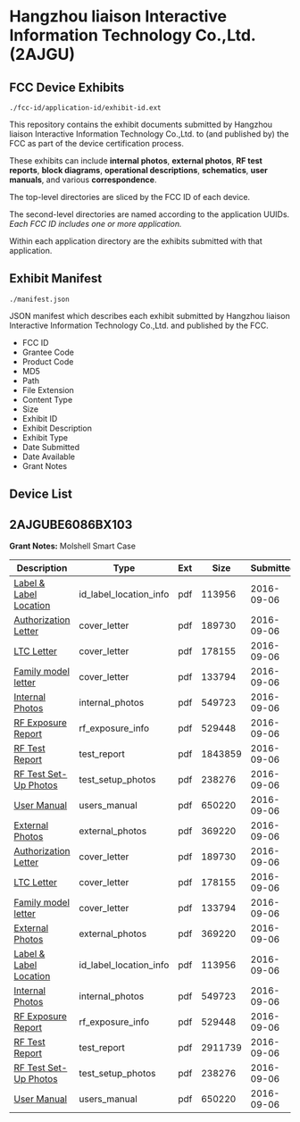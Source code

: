 # Hangzhou liaison Interactive Information Technology Co.,Ltd. (2AJGU)
## FCC Device Exhibits

```
./fcc-id/application-id/exhibit-id.ext
```

This repository contains the exhibit documents submitted by Hangzhou liaison Interactive Information Technology Co.,Ltd. to (and published by) the FCC as part of the device certification process.

These exhibits can include **internal photos**, **external photos**, **RF test reports**, **block diagrams**, **operational descriptions**, **schematics**, **user manuals**, and various **correspondence**.

The top-level directories are sliced by the FCC ID of each device.

The second-level directories are named according to the application UUIDs. *Each FCC ID includes one or more application.*

Within each application directory are the exhibits submitted with that application. 

## Exhibit Manifest

```
./manifest.json
```

JSON manifest which describes each exhibit submitted by Hangzhou liaison Interactive Information Technology Co.,Ltd. and published by the FCC.

- FCC ID
- Grantee Code
- Product Code
- MD5
- Path
- File Extension
- Content Type
- Size
- Exhibit ID
- Exhibit Description
- Exhibit Type
- Date Submitted
- Date Available
- Grant Notes

## Device List
## 2AJGUBE6086BX103
**Grant Notes:** Molshell Smart Case

| Description | Type | Ext | Size | Submitted | Available |
| ----------- | ---- | --- | ---- | --------- | --------- |
| [Label & Label Location](2AJGUBE6086BX103/ba5f162a9601633f92b920b6ee60f932/3123291.pdf) | id_label_location_info | pdf | 113956 | 2016-09-06 | 2016-09-06 |
| [Authorization Letter](2AJGUBE6086BX103/ba5f162a9601633f92b920b6ee60f932/3123287.pdf) | cover_letter | pdf | 189730 | 2016-09-06 | 2016-09-06 |
| [LTC Letter](2AJGUBE6086BX103/ba5f162a9601633f92b920b6ee60f932/3123288.pdf) | cover_letter | pdf | 178155 | 2016-09-06 | 2016-09-06 |
| [Family model letter](2AJGUBE6086BX103/ba5f162a9601633f92b920b6ee60f932/3123289.pdf) | cover_letter | pdf | 133794 | 2016-09-06 | 2016-09-06 |
| [Internal Photos](2AJGUBE6086BX103/ba5f162a9601633f92b920b6ee60f932/3123292.pdf) | internal_photos | pdf | 549723 | 2016-09-06 | 2016-09-06 |
| [RF Exposure Report](2AJGUBE6086BX103/ba5f162a9601633f92b920b6ee60f932/3123294.pdf) | rf_exposure_info | pdf | 529448 | 2016-09-06 | 2016-09-06 |
| [RF Test Report](2AJGUBE6086BX103/ba5f162a9601633f92b920b6ee60f932/3123309.pdf) | test_report | pdf | 1843859 | 2016-09-06 | 2016-09-06 |
| [RF Test Set-Up Photos](2AJGUBE6086BX103/ba5f162a9601633f92b920b6ee60f932/3123297.pdf) | test_setup_photos | pdf | 238276 | 2016-09-06 | 2016-09-06 |
| [User Manual](2AJGUBE6086BX103/ba5f162a9601633f92b920b6ee60f932/3123298.pdf) | users_manual | pdf | 650220 | 2016-09-06 | 2016-09-06 |
| [External Photos](2AJGUBE6086BX103/ba5f162a9601633f92b920b6ee60f932/3123290.pdf) | external_photos | pdf | 369220 | 2016-09-06 | 2016-09-06 |
| [Authorization Letter](2AJGUBE6086BX103/f8cff80149684aaba07459bc3a529211/3123287.pdf) | cover_letter | pdf | 189730 | 2016-09-06 | 2016-09-06 |
| [LTC Letter](2AJGUBE6086BX103/f8cff80149684aaba07459bc3a529211/3123288.pdf) | cover_letter | pdf | 178155 | 2016-09-06 | 2016-09-06 |
| [Family model letter](2AJGUBE6086BX103/f8cff80149684aaba07459bc3a529211/3123289.pdf) | cover_letter | pdf | 133794 | 2016-09-06 | 2016-09-06 |
| [External Photos](2AJGUBE6086BX103/f8cff80149684aaba07459bc3a529211/3123290.pdf) | external_photos | pdf | 369220 | 2016-09-06 | 2016-09-06 |
| [Label & Label Location](2AJGUBE6086BX103/f8cff80149684aaba07459bc3a529211/3123291.pdf) | id_label_location_info | pdf | 113956 | 2016-09-06 | 2016-09-06 |
| [Internal Photos](2AJGUBE6086BX103/f8cff80149684aaba07459bc3a529211/3123292.pdf) | internal_photos | pdf | 549723 | 2016-09-06 | 2016-09-06 |
| [RF Exposure Report](2AJGUBE6086BX103/f8cff80149684aaba07459bc3a529211/3123294.pdf) | rf_exposure_info | pdf | 529448 | 2016-09-06 | 2016-09-06 |
| [RF Test Report](2AJGUBE6086BX103/f8cff80149684aaba07459bc3a529211/3123296.pdf) | test_report | pdf | 2911739 | 2016-09-06 | 2016-09-06 |
| [RF Test Set-Up Photos](2AJGUBE6086BX103/f8cff80149684aaba07459bc3a529211/3123297.pdf) | test_setup_photos | pdf | 238276 | 2016-09-06 | 2016-09-06 |
| [User Manual](2AJGUBE6086BX103/f8cff80149684aaba07459bc3a529211/3123298.pdf) | users_manual | pdf | 650220 | 2016-09-06 | 2016-09-06 |
